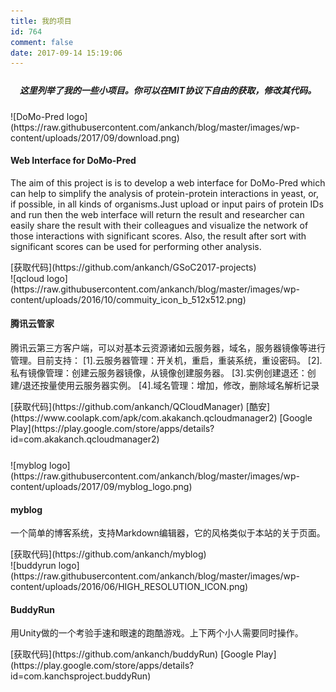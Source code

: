 ```yaml
---
title: 我的项目
id: 764
comment: false
date: 2017-09-14 15:19:06
---
```


<div class="" style="margin-bottom: 35px; margin-top: 25px;">
<div class="" style="text-align: center; margin-top: 5px; margin-bottom: 22px;">

##### 这里列举了我的一些小项目。你可以在MIT协议下自由的获取，修改其代码。

</div>
<div class="card-deck" style="margin: 0 auto;">
<div class="card ">![DoMo-Pred logo](https://raw.githubusercontent.com/ankanch/blog/master/images/wp-content/uploads/2017/09/download.png)
<div class="card-body">

#### Web Interface for DoMo-Pred

The aim of this project is is to develop a web interface for DoMo-Pred which can help to simplify the analysis of protein-protein interactions in yeast, or, if possible, in all kinds of organisms.Just upload or input pairs of protein IDs and run then the web interface will return the result and researcher can easily share the result with their colleagues and visualize the network of those interactions with significant scores. Also, the result after sort with significant scores can be used for performing other analysis.

</div>
<div class="card-footer">[获取代码](https://github.com/ankanch/GSoC2017-projects)</div>
</div>
<div class="card ">![qcloud logo](https://raw.githubusercontent.com/ankanch/blog/master/images/wp-content/uploads/2016/10/commuity_icon_b_512x512.png)
<div class="card-body">

#### 腾讯云管家

腾讯云第三方客户端，可以对基本云资源诸如云服务器，域名，服务器镜像等进行管理。目前支持：
[1].云服务器管理：开关机，重启，重装系统，重设密码。 
[2].私有镜像管理：创建云服务器镜像，从镜像创建服务器。 
[3].实例创建退还：创建/退还按量使用云服务器实例。
[4].域名管理：增加，修改，删除域名解析记录

</div>
<div class="card-footer">[获取代码](https://github.com/ankanch/QCloudManager) [酷安](https://www.coolapk.com/apk/com.akakanch.qcloudmanager2) [Google Play](https://play.google.com/store/apps/details?id=com.akakanch.qcloudmanager2)</div>
</div>
</div>
<div class="card-deck" style="margin: 0 auto; margin-top: 25px;">
<div class="card ">![myblog logo](https://raw.githubusercontent.com/ankanch/blog/master/images/wp-content/uploads/2017/09/myblog_logo.png)
<div class="card-body">

#### myblog

一个简单的博客系统，支持Markdown编辑器，它的风格类似于本站的关于页面。

</div>
<div class="card-footer">[获取代码](https://github.com/ankanch/myblog)</div>
</div>
<div class="card">![buddyrun logo](https://raw.githubusercontent.com/ankanch/blog/master/images/wp-content/uploads/2016/06/HIGH_RESOLUTION_ICON.png)
<div class="card-body">

#### BuddyRun

用Unity做的一个考验手速和眼速的跑酷游戏。上下两个小人需要同时操作。

</div>
<div class="card-footer">[获取代码](https://github.com/ankanch/buddyRun) [Google Play](https://play.google.com/store/apps/details?id=com.kanchsproject.buddyRun)</div>
</div>
</div>
</div>